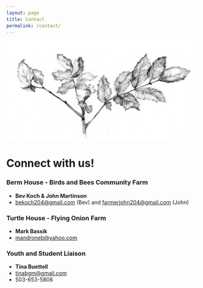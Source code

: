 ```yaml
---
layout: page
title: Contact
permalink: /contact/
---
```


<img src="/assets/img/branch.png" class="logo"/>

<h1 class="page-heading">Connect with us!</h1>

### Berm House - Birds and Bees Community Farm

* **Bev Koch &amp; John Martinson**
* bekoch204@gmail.com (Bev) and farmerjohn204@gmail.com (John)

### Turtle House - Flying Onion Farm

* **Mark Bassik**
* mandroneb@yahoo.com

### Youth and Student Liaison

* **Tina Buettell**
* tinabgm@gmail.com
* 503-653-5806
